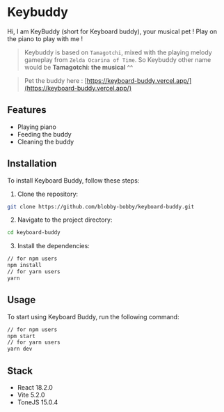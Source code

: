 # Keybuddy

Hi, I am KeyBuddy (short for Keyboard buddy), your musical pet ! Play on the piano to play with me !

> Keybuddy is based on `Tamagotchi`, mixed with the playing melody gameplay from `Zelda Ocarina of Time`. So Keybuddy other name would be **Tamagotchi: the musical** ^^

> Pet the buddy here : [https://keyboard-buddy.vercel.app/](https://keyboard-buddy.vercel.app/)

## Features

- Playing piano
- Feeding the buddy
- Cleaning the buddy

## Installation

To install Keyboard Buddy, follow these steps:

1. Clone the repository:

```bash
git clone https://github.com/blobby-bobby/keyboard-buddy.git
```

2. Navigate to the project directory:

```bash
cd keyboard-buddy
```

3. Install the dependencies:

```bash
// for npm users
npm install
// for yarn users
yarn
```

## Usage

To start using Keyboard Buddy, run the following command:

```bash
// for npm users
npm start
// for yarn users
yarn dev
```

## Stack

- React 18.2.0
- Vite 5.2.0
- ToneJS 15.0.4
